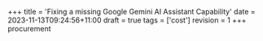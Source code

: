 +++
title = 'Fixing a missing Google Gemini AI Assistant Capability'
date = 2023-11-13T09:24:56+11:00
draft = true
tags = ['cost']
revision = 1
+++
procurement